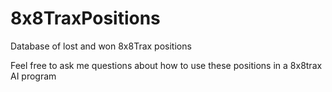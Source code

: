 # 8x8TraxPositions
Database of lost and won 8x8Trax positions

Feel free to ask me questions about how to use these positions in a
8x8trax AI program


